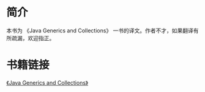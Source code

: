# 简介
本书为 《Java Generics and Collections》 一书的译文。作者不才，如果翻译有所疏漏，欢迎指正。

# 书籍链接
[《Java Generics and Collections》](https://pdfs.semanticscholar.org/2d4a/a0f63c26dee36310c6c1ce3fe1fe4b4551e9.pdf)